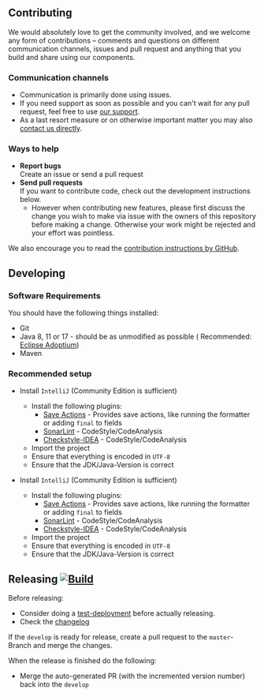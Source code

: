 ## Contributing

We would absolutely love to get the community involved, and we welcome any form of contributions – comments and questions on different communication channels, issues and pull request and anything that you build and share using our components.

### Communication channels
* Communication is primarily done using issues.
* If you need support as soon as possible and you can't wait for any pull request, feel free to use [our support](https://xdev.software/en/services/support).
* As a last resort measure or on otherwise important matter you may also [contact us directly](https://xdev.software/en/about-us/contact).

### Ways to help
* **Report bugs**<br/>Create an issue or send a pull request
* **Send pull requests**<br/>If you want to contribute code, check out the development instructions below.
  * However when contributing new features, please first discuss the change you wish to make via issue with the owners of this repository before making a change. Otherwise your work might be rejected and your effort was pointless.

We also encourage you to read the [contribution instructions by GitHub](https://docs.github.com/en/get-started/quickstart/contributing-to-projects).

## Developing

### Software Requirements

You should have the following things installed:

* Git
* Java 8, 11 or 17 - should be as unmodified as possible (
  Recommended: [Eclipse Adoptium](https://adoptium.net/temurin/releases/))
* Maven

### Recommended setup
* Install ``IntelliJ`` (Community Edition is sufficient)
  * Install the following plugins:
    * [Save Actions](https://plugins.jetbrains.com/plugin/22113) - Provides save actions, like running the formatter or adding ``final`` to fields
    * [SonarLint](https://plugins.jetbrains.com/plugin/7973-sonarlint) - CodeStyle/CodeAnalysis
    * [Checkstyle-IDEA](https://plugins.jetbrains.com/plugin/1065-checkstyle-idea) - CodeStyle/CodeAnalysis
  * Import the project
  * Ensure that everything is encoded in ``UTF-8``
  * Ensure that the JDK/Java-Version is correct

* Install ``IntelliJ`` (Community Edition is sufficient)
    * Install the following plugins:
        * [Save Actions](https://plugins.jetbrains.com/plugin/7642-save-actions) - Provides save actions, like running
          the formatter or adding ``final`` to fields
        * [SonarLint](https://plugins.jetbrains.com/plugin/7973-sonarlint) - CodeStyle/CodeAnalysis
        * [Checkstyle-IDEA](https://plugins.jetbrains.com/plugin/1065-checkstyle-idea) - CodeStyle/CodeAnalysis
    * Import the project
    * Ensure that everything is encoded in ``UTF-8``
    * Ensure that the JDK/Java-Version is correct

## Releasing [![Build](https://img.shields.io/github/actions/workflow/status/xdev-software/xapi-db-db2i/release.yml?branch=master)](https://github.com/xdev-software/xapi-db-db2i/actions/workflows/release.yml)

Before releasing:

* Consider doing
  a [test-deployment](https://github.com/xdev-software/xapi-db-db2i/actions/workflows/test-deploy.yml?query=branch%3Adevelop)
  before actually releasing.
* Check the [changelog](CHANGELOG.md)

If the ``develop`` is ready for release, create a pull request to the ``master``-Branch and merge the changes.

When the release is finished do the following:
* Merge the auto-generated PR (with the incremented version number) back into the ``develop``
